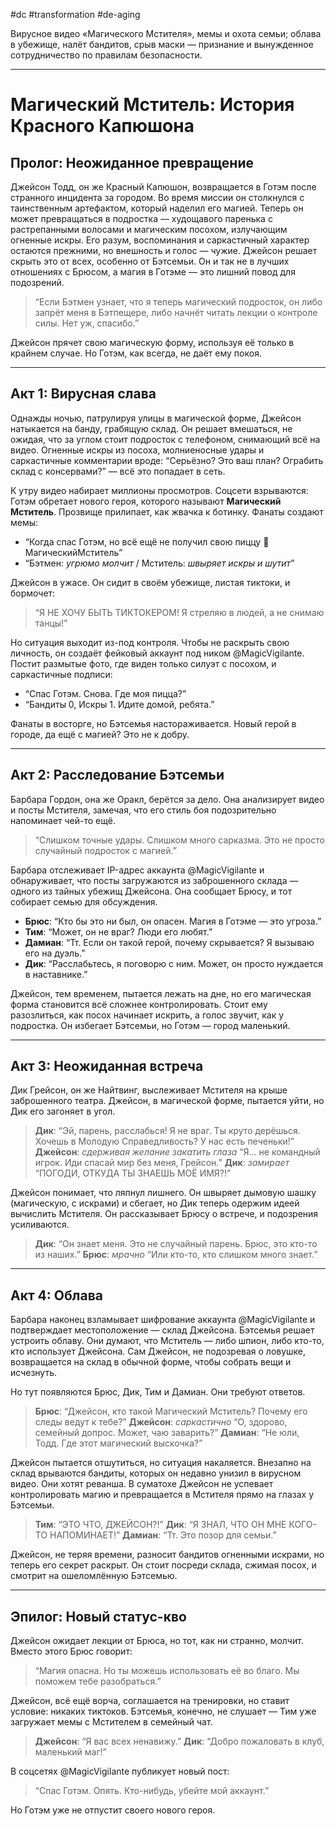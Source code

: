 #dc #transformation #de-aging 

Вирусное видео «Магического Мстителя», мемы и охота семьи; облавa в убежище, налёт бандитов, срыв маски — признание и вынужденное сотрудничество по правилам безопасности.

---
# Магический Мститель: История Красного Капюшона

## Пролог: Неожиданное превращение

Джейсон Тодд, он же Красный Капюшон, возвращается в Готэм после странного инцидента за городом. Во время миссии он столкнулся с таинственным артефактом, который наделил его магией. Теперь он может превращаться в подростка — худощавого паренька с растрепанными волосами и магическим посохом, излучающим огненные искры. Его разум, воспоминания и саркастичный характер остаются прежними, но внешность и голос — чужие. Джейсон решает скрыть это от всех, особенно от Бэтсемьи. Он и так не в лучших отношениях с Брюсом, а магия в Готэме — это лишний повод для подозрений.

> “Если Бэтмен узнает, что я теперь магический подросток, он либо запрёт меня в Бэтпещере, либо начнёт читать лекции о контроле силы. Нет уж, спасибо.”

Джейсон прячет свою магическую форму, используя её только в крайнем случае. Но Готэм, как всегда, не даёт ему покоя.

---

## Акт 1: Вирусная слава

Однажды ночью, патрулируя улицы в магической форме, Джейсон натыкается на банду, грабящую склад. Он решает вмешаться, не ожидая, что за углом стоит подросток с телефоном, снимающий всё на видео. Огненные искры из посоха, молниеносные удары и саркастичные комментарии вроде: “Серьёзно? Это ваш план? Ограбить склад с консервами?” — всё это попадает в сеть.

К утру видео набирает миллионы просмотров. Соцсети взрываются: Готэм обретает нового героя, которого называют **Магический Мститель**. Прозвище прилипает, как жвачка к ботинку. Фанаты создают мемы:

- “Когда спас Готэм, но всё ещё не получил свою пиццу 🍕 МагическийМститель”
- “Бэтмен: *угрюмо молчит* / Мститель: *швыряет искры и шутит*”

Джейсон в ужасе. Он сидит в своём убежище, листая тиктоки, и бормочет:
> “Я НЕ ХОЧУ БЫТЬ ТИКТОКЕРОМ! Я стреляю в людей, а не снимаю танцы!”

Но ситуация выходит из-под контроля. Чтобы не раскрыть свою личность, он создаёт фейковый аккаунт под ником @MagicVigilante. Постит размытые фото, где виден только силуэт с посохом, и саркастичные подписи:

- “Спас Готэм. Снова. Где моя пицца?”
- “Бандиты 0, Искры 1. Идите домой, ребята.”

Фанаты в восторге, но Бэтсемья настораживается. Новый герой в городе, да ещё с магией? Это не к добру.

---

## Акт 2: Расследование Бэтсемьи

Барбара Гордон, она же Оракл, берётся за дело. Она анализирует видео и посты Мстителя, замечая, что его стиль боя подозрительно напоминает чей-то ещё.

> “Слишком точные удары. Слишком много сарказма. Это не просто случайный подросток с магией.”

Барбара отслеживает IP-адрес аккаунта @MagicVigilante и обнаруживает, что посты загружаются из заброшенного склада — одного из тайных убежищ Джейсона. Она сообщает Брюсу, и тот собирает семью для обсуждения.

- **Брюс**: “Кто бы это ни был, он опасен. Магия в Готэме — это угроза.”
- **Тим**: “Может, он не враг? Люди его любят.”
- **Дамиан**: “Тт. Если он такой герой, почему скрывается? Я вызываю его на дуэль.”
- **Дик**: “Расслабьтесь, я поговорю с ним. Может, он просто нуждается в наставнике.”

Джейсон, тем временем, пытается лежать на дне, но его магическая форма становится всё сложнее контролировать. Стоит ему разозлиться, как посох начинает искрить, а голос звучит, как у подростка. Он избегает Бэтсемьи, но Готэм — город маленький.

---

## Акт 3: Неожиданная встреча

Дик Грейсон, он же Найтвинг, выслеживает Мстителя на крыше заброшенного театра. Джейсон, в магической форме, пытается уйти, но Дик его загоняет в угол.

> **Дик**: “Эй, парень, расслабься! Я не враг. Ты круто дерёшься. Хочешь в Молодую Справедливость? У нас есть печеньки!”
> **Джейсон**: *сдерживая желание закатить глаза* “Я… не командный игрок. Иди спасай мир без меня, Грейсон.”
> **Дик**: *замирает* “ПОГОДИ, ОТКУДА ТЫ ЗНАЕШЬ МОЁ ИМЯ?!”

Джейсон понимает, что ляпнул лишнего. Он швыряет дымовую шашку (магическую, с искрами) и сбегает, но Дик теперь одержим идеей вычислить Мстителя. Он рассказывает Брюсу о встрече, и подозрения усиливаются.

> **Дик**: “Он знает меня. Это не случайный парень. Брюс, это кто-то из наших.”
> **Брюс**: *мрачно* “Или кто-то, кто слишком много знает.”

---

## Акт 4: Облава

Барбара наконец взламывает шифрование аккаунта @MagicVigilante и подтверждает местоположение — склад Джейсона. Бэтсемья решает устроить облаву. Они думают, что Мститель — либо шпион, либо кто-то, кто использует Джейсона. Сам Джейсон, не подозревая о ловушке, возвращается на склад в обычной форме, чтобы собрать вещи и исчезнуть.

Но тут появляются Брюс, Дик, Тим и Дамиан. Они требуют ответов.

> **Брюс**: “Джейсон, кто такой Магический Мститель? Почему его следы ведут к тебе?”
> **Джейсон**: *саркастично* “О, здорово, семейный допрос. Может, чаю заварить?”
> **Дамиан**: “Не юли, Тодд. Где этот магический выскочка?”

Джейсон пытается отшутиться, но ситуация накаляется. Внезапно на склад врываются бандиты, которых он недавно унизил в вирусном видео. Они хотят реванша. В суматохе Джейсон не успевает контролировать магию и превращается в Мстителя прямо на глазах у Бэтсемьи.

> **Тим**: “ЭТО ЧТО, ДЖЕЙСОН?!”
> **Дик**: “Я ЗНАЛ, ЧТО ОН МНЕ КОГО-ТО НАПОМИНАЕТ!”
> **Дамиан**: “Тт. Это позор для семьи.”

Джейсон, не теряя времени, разносит бандитов огненными искрами, но теперь его секрет раскрыт. Он стоит посреди склада, сжимая посох, и смотрит на ошеломлённую Бэтсемью.

---

## Эпилог: Новый статус-кво

Джейсон ожидает лекции от Брюса, но тот, как ни странно, молчит. Вместо этого Брюс говорит:
> “Магия опасна. Но ты можешь использовать её во благо. Мы поможем тебе разобраться.”

Джейсон, всё ещё ворча, соглашается на тренировки, но ставит условие: никаких тиктоков. Бэтсемья, конечно, не слушает — Тим уже загружает мемы с Мстителем в семейный чат.

> **Джейсон**: “Я вас всех ненавижу.”
> **Дик**: “Добро пожаловать в клуб, маленький маг!”

В соцсетях @MagicVigilante публикует новый пост:
> “Спас Готэм. Опять. Кто-нибудь, убейте мой аккаунт.”

Но Готэм уже не отпустит своего нового героя.
